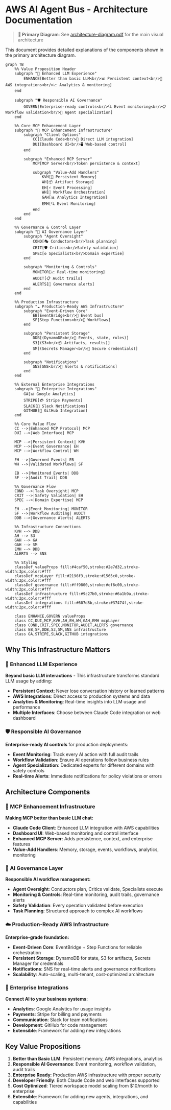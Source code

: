 # AWS AI Agent Bus - Architecture Documentation

> **📄 Primary Diagram**: See [architecture-diagram.pdf](architecture-diagram.pdf) for the main visual architecture

This document provides detailed explanations of the components shown in the primary architecture diagram.

```mermaid
graph TB
    %% Value Proposition Header
    subgraph "🚀 Enhanced LLM Experience"
        ENHANCE[Better than basic LLM<br/>📊 Persistent context<br/>🔗 AWS integrations<br/>📈 Analytics & monitoring]
    end

    subgraph "🛡️ Responsible AI Governance"
        GOVERN[Enterprise-ready controls<br/>🔍 Event monitoring<br/>📋 Workflow validation<br/>🎯 Agent specialization]
    end

    %% Core MCP Enhancement Layer
    subgraph "🔌 MCP Enhancement Infrastructure"
        subgraph "Client Options"
            CC[Claude Code<br/>🤖 Direct LLM integration]
            DUI[Dashboard UI<br/>🖥️ Web-based control]
        end

        subgraph "Enhanced MCP Server"
            MCP[MCP Server<br/>Token persistence & context]

            subgraph "Value-Add Handlers"
                KVH[💾 Persistent Memory]
                AH[📦 Artifact Storage]
                EH[⚡ Event Processing]
                WH[🔄 Workflow Orchestration]
                GAH[📊 Analytics Integration]
                EMH[🔍 Event Monitoring]
            end
        end
    end

    %% Governance & Control Layer
    subgraph "🎯 AI Governance Layer"
        subgraph "Agent Oversight"
            COND[🎭 Conductors<br/>Task planning]
            CRIT[🛡️ Critics<br/>Safety validation]
            SPEC[⚙️ Specialists<br/>Domain expertise]
        end

        subgraph "Monitoring & Controls"
            MONITOR[📈 Real-time monitoring]
            AUDIT[📋 Audit trails]
            ALERTS[🚨 Governance alerts]
        end
    end

    %% Production Infrastructure
    subgraph "☁️ Production-Ready AWS Infrastructure"
        subgraph "Event-Driven Core"
            EB[EventBridge<br/>📡 Event bus]
            SF[Step Functions<br/>🔄 Workflows]
        end

        subgraph "Persistent Storage"
            DDB[(DynamoDB<br/>💾 Events, state, rules)]
            S3[(S3<br/>📦 Artifacts, results)]
            SM[(Secrets Manager<br/>🔐 Secure credentials)]
        end

        subgraph "Notifications"
            SNS[SNS<br/>📢 Alerts & notifications]
        end
    end

    %% External Enterprise Integrations
    subgraph "🔗 Enterprise Integrations"
        GA[📊 Google Analytics]
        STRIPE[💳 Stripe Payments]
        SLACK[💬 Slack Notifications]
        GITHUB[🔧 GitHub Integration]
    end

    %% Core Value Flow
    CC -->|Enhanced MCP Protocol| MCP
    DUI -->|Web Interface| MCP

    MCP -->|Persistent Context| KVH
    MCP -->|Event Governance| EH
    MCP -->|Workflow Control| WH

    EH -->|Governed Events| EB
    WH -->|Validated Workflows| SF

    EB -->|Monitored Events| DDB
    SF -->|Audit Trail| DDB

    %% Governance Flow
    COND -->|Task Oversight| MCP
    CRIT -->|Safety Validation| EH
    SPEC -->|Domain Expertise| MCP

    EH -->|Event Monitoring| MONITOR
    SF -->|Workflow Auditing| AUDIT
    DDB -->|Governance Alerts| ALERTS

    %% Infrastructure Connections
    KVH --> DDB
    AH --> S3
    GAH --> GA
    GAH --> SM
    EMH --> DDB
    ALERTS --> SNS

    %% Styling
    classDef valueProps fill:#4caf50,stroke:#2e7d32,stroke-width:3px,color:#fff
    classDef mcpLayer fill:#2196f3,stroke:#1565c0,stroke-width:2px,color:#fff
    classDef governance fill:#ff9800,stroke:#ef6c00,stroke-width:2px,color:#fff
    classDef infrastructure fill:#9c27b0,stroke:#6a1b9a,stroke-width:2px,color:#fff
    classDef integrations fill:#607d8b,stroke:#37474f,stroke-width:2px,color:#fff

    class ENHANCE,GOVERN valueProps
    class CC,DUI,MCP,KVH,AH,EH,WH,GAH,EMH mcpLayer
    class COND,CRIT,SPEC,MONITOR,AUDIT,ALERTS governance
    class EB,SF,DDB,S3,SM,SNS infrastructure
    class GA,STRIPE,SLACK,GITHUB integrations
```

## Why This Infrastructure Matters

### 🚀 Enhanced LLM Experience
**Beyond basic LLM interactions** - This infrastructure transforms standard LLM usage by adding:
- **Persistent Context**: Never lose conversation history or learned patterns
- **AWS Integrations**: Direct access to production systems and data
- **Analytics & Monitoring**: Real-time insights into LLM usage and performance
- **Multiple Interfaces**: Choose between Claude Code integration or web dashboard

### 🛡️ Responsible AI Governance
**Enterprise-ready AI controls** for production deployments:
- **Event Monitoring**: Track every AI action with full audit trails
- **Workflow Validation**: Ensure AI operations follow business rules
- **Agent Specialization**: Dedicated experts for different domains with safety controls
- **Real-time Alerts**: Immediate notifications for policy violations or errors

## Architecture Components

### 🔌 MCP Enhancement Infrastructure
**Making MCP better than basic LLM chat:**
- **Claude Code Client**: Enhanced LLM integration with AWS capabilities
- **Dashboard UI**: Web-based monitoring and control interface
- **Enhanced MCP Server**: Adds persistence, context, and enterprise features
- **Value-Add Handlers**: Memory, storage, events, workflows, analytics, monitoring

### 🎯 AI Governance Layer
**Responsible AI workflow management:**
- **Agent Oversight**: Conductors plan, Critics validate, Specialists execute
- **Monitoring & Controls**: Real-time monitoring, audit trails, governance alerts
- **Safety Validation**: Every operation validated before execution
- **Task Planning**: Structured approach to complex AI workflows

### ☁️ Production-Ready AWS Infrastructure
**Enterprise-grade foundation:**
- **Event-Driven Core**: EventBridge + Step Functions for reliable orchestration
- **Persistent Storage**: DynamoDB for state, S3 for artifacts, Secrets Manager for credentials
- **Notifications**: SNS for real-time alerts and governance notifications
- **Scalability**: Auto-scaling, multi-tenant, cost-optimized architecture

### 🔗 Enterprise Integrations
**Connect AI to your business systems:**
- **Analytics**: Google Analytics for usage insights
- **Payments**: Stripe for billing and payments
- **Communication**: Slack for team notifications
- **Development**: GitHub for code management
- **Extensible**: Framework for adding new integrations

## Key Value Propositions

1. **Better than Basic LLM**: Persistent memory, AWS integrations, analytics
2. **Responsible AI Governance**: Event monitoring, workflow validation, audit trails
3. **Enterprise Ready**: Production AWS infrastructure with proper security
4. **Developer Friendly**: Both Claude Code and web interfaces supported
5. **Cost Optimized**: Tiered workspace model scaling from $10/month to enterprise
6. **Extensible**: Framework for adding new agents, integrations, and capabilities